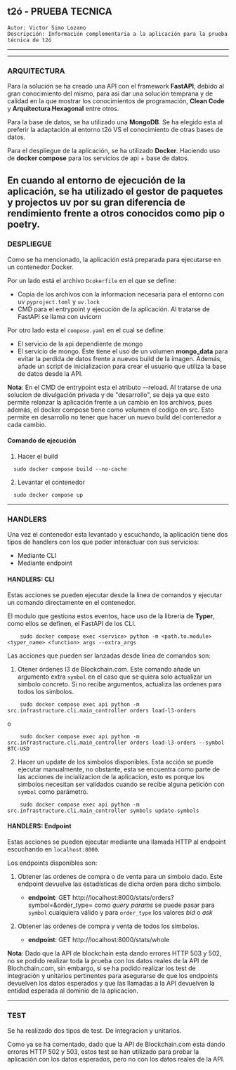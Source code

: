## t2ó - PRUEBA TECNICA
    Autor: Victor Simo Lozano
    Descripción: Información complementaria a la aplicación para la prueba técnica de t2ó
---

---
### ARQUITECTURA
Para la solución se ha creado una API con el framework **FastAPI**, debido al gran conocimiento
del mismo, para asi dar una solución temprana y de calidad en la que mostrar los conocimientos
de programación, **Clean Code** y **Arquitectura Hexagonal** entre otros.

Para la base de datos, se ha utilizado una **MongoDB**. Se ha elegido esta al preferir
la adaptación al entorno t2ó VS el conocimiento de otras bases de datos.

Para el despliegue de la aplicación, se ha utilizado **Docker**. Haciendo uso de 
**docker compose** para los servicios de api + base de datos.

En cuando al entorno de ejecución de la aplicación, se ha utilizado el gestor de 
paquetes y projectos **uv** por su gran diferencia de rendimiento frente a otros
conocidos como pip o poetry.
---
### DESPLIEGUE
Como se ha mencionado, la aplicación está preparada para ejecutarse en un contenedor
Docker.

Por un lado está el archivo `Dcokerfile` en el que se define:
- Copia de los archivos con la informacion necesaria para el entorno con uv `pyproject.toml` y `uv.lock`
- CMD para el entrypoint y ejecución de la aplicación. Al tratarse de FastAPI se llama con uvicorn

Por otro lado esta el `compose.yaml` en el cual se define:
- El servicio de la api dependiente de mongo
- El servicio de mongo. Este tiene el uso de un volumen **mongo_data** para evitar la
perdida de datos frente a nuevos build de la imagen. Además, añade un script de
inicializacion para crear el usuario que utiliza la base de datos desde la API.

**Nota**: En el CMD de entrypoint esta el atributo --reload. Al tratarse de una solucion
de divulgación privada y de "desarrollo", se deja ya que esto permite relanzar la 
aplicación frente a un cambio en los archivos, pues además, el docker compose tiene 
como volumen el codigo en src. Esto permite en desarrollo no tener que hacer un 
nuevo build del contenedor a cada cambio.

#### Comando de ejecución
1. Hacer el build
```shell
  sudo docker compose build --no-cache
```
2. Levantar el contenedor
```shell
  sudo docker compose up
```
---
### HANDLERS
Una vez el contenedor esta levantado y escuchando, la aplicación tiene dos tipos
de handlers con los que poder interactuar con sus servicios:
- Mediante CLI
- Mediante endpoint

#### HANDLERS: CLI
Estas acciones se pueden ejecutar desde la linea de comandos y ejecutar un comando 
directamente en el contenedor.

El modulo que gestiona estos eventos, hace uso de la libreria de **Typer**, como ellos
se definen, el FastAPI de los CLI.
```shell
    sudo docker compose exec <service> python -m <path.to.module> <typer_name> <function> args --extra_args
```
Las acciones que pueden ser lanzadas desde linea de comandos son:
1. Otener órdenes l3 de Blockchain.com. Este comando añade un argumento extra 
`symbol` en el caso que se quiera solo actualizar un simbolo concreto. Si no recibe
argumentos, actualiza las ordenes para todos los simbolos.
```shell
    sudo docker compose exec api python -m src.infrastructure.cli.main_controller orders load-l3-orders
```
o
```shell
    sudo docker compose exec api python -m src.infrastructure.cli.main_controller orders load-l3-orders --symbol BTC-USD
```
2. Hacer un update de los simbolos disponibles. Esta acción se puede ejecutar 
manualmente, no obstante, esta se encuentra como parte de las acciones de incializacion
de la aplicacion, esto es porque los simbolos necesitan ser validados cuando se
recibe alguna petición con `symbol` como parámetro.
```shell
    sudo docker compose exec api python -m src.infrastructure.cli.main_controller symbols update-symbols
```

#### HANDLERS: Endpoint
Estas acciones se pueden ejecutar mediante una llamada HTTP al endpoint escuchando
en `localhost:8000`.

Los endpoints disponibles son:
1. Obtener las ordenes de compra o de venta para un simbolo dado. Este endpoint 
devuelve las estadísticas de dicha orden para dicho simbolo.
   - **endpoint**: GET http://localhost:8000/stats/orders?symbol=&order_type=
      como *query params* se puede pasar para `symbol` cualquiera válido y para
      `order_type` los valores *bid* o *ask*

2. Obtener las ordenes de compra y venta de todos los simbolos.
   - **endpoint**: GET http://localhost:8000/stats/whole

**Nota**: Dado que la API de blockchain esta dando errores HTTP 503 y 502, no se 
podido realizar toda la prueba con los datos reales de la API de Blochchain.com,
sin embargo, si se ha podido realizar los test de integración y unitarios
pertinentes para asegurarse de que los endpoints devuelven los datos esperados y que
las llamadas a la API devuelven la entidad esperada al dominio de la aplicacion.

---
### TEST
Se ha realizado dos tipos de test. De integracion y unitarios.

Como ya se ha comentado, dado que la API de Blockchain.com esta dando errores HTTP
502 y 503, estos test se han utilizado para probar la aplicación con los datos
esperados, pero no con los datos reales de la API.
